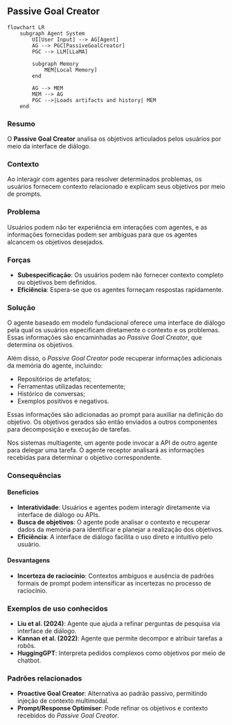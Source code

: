 ## Passive Goal Creator

```mermaid
flowchart LR
    subgraph Agent System
        UI[User Input] --> AG[Agent]
        AG --> PGC[PassiveGoalCreator]
        PGC --> LLM[LLaMA]

        subgraph Memory
            MEM[Local Memory]
        end

        AG --> MEM
        MEM --> AG
        PGC -->|Loads artifacts and history| MEM
    end
```

### Resumo
O **Passive Goal Creator** analisa os objetivos articulados pelos usuários por meio da interface de diálogo.

### Contexto
Ao interagir com agentes para resolver determinados problemas, os usuários fornecem contexto relacionado e explicam seus objetivos por meio de prompts.

### Problema
Usuários podem não ter experiência em interações com agentes, e as informações fornecidas podem ser ambíguas para que os agentes alcancem os objetivos desejados.

### Forças
- **Subespecificação**: Os usuários podem não fornecer contexto completo ou objetivos bem definidos.
- **Eficiência**: Espera-se que os agentes forneçam respostas rapidamente.

### Solução
O agente baseado em modelo fundacional oferece uma interface de diálogo pela qual os usuários especificam diretamente o contexto e os problemas. Essas informações são encaminhadas ao *Passive Goal Creator*, que determina os objetivos.

Além disso, o *Passive Goal Creator* pode recuperar informações adicionais da memória do agente, incluindo:
- Repositórios de artefatos;
- Ferramentas utilizadas recentemente;
- Histórico de conversas;
- Exemplos positivos e negativos.

Essas informações são adicionadas ao prompt para auxiliar na definição do objetivo. Os objetivos gerados são então enviados a outros componentes para decomposição e execução de tarefas.

Nos sistemas multiagente, um agente pode invocar a API de outro agente para delegar uma tarefa. O agente receptor analisará as informações recebidas para determinar o objetivo correspondente.

### Consequências

#### Benefícios
- **Interatividade**: Usuários e agentes podem interagir diretamente via interface de diálogo ou APIs.
- **Busca de objetivos**: O agente pode analisar o contexto e recuperar dados da memória para identificar e planejar a realização dos objetivos.
- **Eficiência**: A interface de diálogo facilita o uso direto e intuitivo pelo usuário.

#### Desvantagens
- **Incerteza de raciocínio**: Contextos ambíguos e ausência de padrões formais de prompt podem intensificar as incertezas no processo de raciocínio.

### Exemplos de uso conhecidos
- **Liu et al. (2024)**: Agente que ajuda a refinar perguntas de pesquisa via interface de diálogo.
- **Kannan et al. (2022)**: Agente que permite decompor e atribuir tarefas a robôs.
- **HuggingGPT**: Interpreta pedidos complexos como objetivos por meio de chatbot.

### Padrões relacionados
- **Proactive Goal Creator**: Alternativa ao padrão passivo, permitindo injeção de contexto multimodal.
- **Prompt/Response Optimiser**: Pode refinar os objetivos e contexto recebidos do *Passive Goal Creator*.
